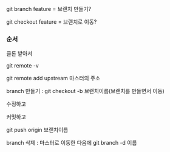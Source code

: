 git branch feature = 브랜치 만들기?

git checkout feature = 브랜치로 이동?



### 순서

클론 받아서

git remote -v

git remote add upstream 마스터의 주소



branch 만들기 : git checkout -b 브랜치이름(브랜치를 만들면서 이동)

수정하고

커밋하고 

git push origin 브랜치이름

branch 삭제 : 마스터로 이동한 다음에 git branch -d 이름

